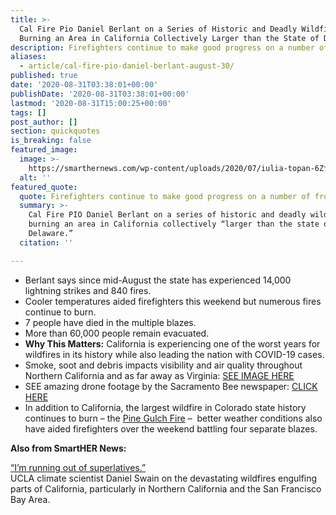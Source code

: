```yaml
---
title: >-
  Cal Fire Pio Daniel Berlant on a Series of Historic and Deadly Wildfires
  Burning an Area in California Collectively Larger than the State of Delaware.
description: Firefighters continue to make good progress on a number of fronts..
aliases:
  - article/cal-fire-pio-daniel-berlant-august-30/
published: true
date: '2020-08-31T03:38:01+00:00'
publishDate: '2020-08-31T03:38:01+00:00'
lastmod: '2020-08-31T15:00:25+00:00'
tags: []
post_author: []
section: quickquotes
is_breaking: false
featured_image:
  image: >-
    https://smarthernews.com/wp-content/uploads/2020/07/iulia-topan-6ZfWcQOPQZY-unsplash-min-683x1024.jpg
  alt: ''
featured_quote:
  quote: Firefighters continue to make good progress on a number of fronts..
  summary: >-
    Cal Fire PIO Daniel Berlant on a series of historic and deadly wildfires
    burning an area in California collectively “larger than the state of
    Delaware.”
  citation: ''

---
```

*   Berlant says since mid-August the state has experienced 14,000 lightning strikes and 840 fires.
*   Cooler temperatures aided firefighters this weekend but numerous fires continue to burn.
*   7 people have died in the multiple blazes.
*   More than 60,000 people remain evacuated.
*   **Why This Matters:** California is experiencing one of the worst years for wildfires in its history while also leading the nation with COVID-19 cases.
*   Smoke, soot and debris impacts visibility and air quality throughout Northern California and as far away as Virginia: [SEE IMAGE HERE](https://earthobservatory.nasa.gov/images/147182/august-fires-leave-vast-burn-scars-in-california)
*   SEE amazing drone footage by the Sacramento Bee newspaper: [CLICK HERE](https://www.sacbee.com/news/california/fires/article245265330.html)
*   In addition to California, the largest wildfire in Colorado state history continues to burn – the [Pine Gulch Fire](https://www.denverpost.com/2020/08/30/colorado-wildfires-update-august-30-pine-gulch-grizzly-creek/) –  better weather conditions also have aided firefighters over the weekend battling four separate blazes.

**Also from SmartHER News:** 

[“I’m running out of superlatives.”](https://smarthernews.com/article/ca-wildfires-2020-ucla-scientist/)  
UCLA climate scientist Daniel Swain on the devastating wildfires engulfing parts of California, particularly in Northern California and the San Francisco Bay Area.